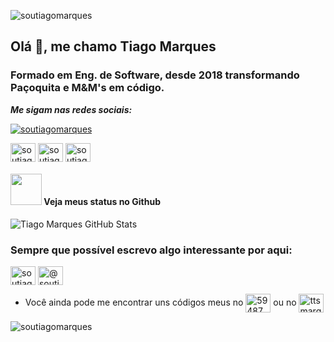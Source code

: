 <p> <img src="https://komarev.com/ghpvc/?username=soutiagomarques&label=Profile%20views&color=0e75b6&style=flat" alt="soutiagomarques" /> </p>

## Olá 👋, me chamo Tiago Marques
### Formado em Eng. de Software, desde 2018 transformando Paçoquita e M&M's em código.


***Me sigam nas redes sociais:***

<p align="left"> <a href="https://twitter.com/soutiagomarques" target="blank"><img src="https://img.shields.io/twitter/follow/soutiagomarques?logo=twitter&style=for-the-badge" alt="soutiagomarques" /></a> </p>

<p align="left">
<a href="https://linkedin.com/in/soutiagomarques" target="blank"><img align="center" src="https://cdn.jsdelivr.net/npm/simple-icons@3.0.1/icons/linkedin.svg" alt="soutiagomarques" height="30" width="40" /></a>
<a href="https://fb.com/soutiagomarques" target="blank"><img align="center" src="https://cdn.jsdelivr.net/npm/simple-icons@3.0.1/icons/facebook.svg" alt="soutiagomarques" height="30" width="40" /></a>
<a href="https://instagram.com/soutiagomarques" target="blank"><img align="center" src="https://cdn.jsdelivr.net/npm/simple-icons@3.0.1/icons/instagram.svg" alt="soutiagomarques" height="30" width="40" /></a>
</p>

#### <img src="https://media.giphy.com/media/VgCDAzcKvsR6OM0uWg/giphy.gif" width="50"> Veja meus status no Github 
   
![Tiago Marques GitHub Stats](https://github-readme-stats.vercel.app/api?username=soutiagomarques&show_icons=true)

### Sempre que possível escrevo algo interessante por aqui:
<p align="left">
<a href="https://dev.to/soutiagomarques" target="blank"><img align="center" src="https://cdn.jsdelivr.net/npm/simple-icons@3.0.1/icons/dev-dot-to.svg" alt="soutiagomarques" height="30" width="40" /></a>
<a href="https://medium.com/@soutiagomarques" target="blank"><img align="center" src="https://cdn.jsdelivr.net/npm/simple-icons@3.0.1/icons/medium.svg" alt="@soutiagomarques" height="30" width="40" /></a>
</p>

* Você ainda pode me encontrar uns códigos meus no 
<a href="https://stackoverflow.com/users/59487" target="blank"><img align="center" src="https://cdn.jsdelivr.net/npm/simple-icons@3.0.1/icons/stackoverflow.svg" alt="59487" height="30" width="40" /></a> ou no 
<a href="https://www.hackerrank.com/ttsmarques" target="blank"><img align="center" src="https://cdn.jsdelivr.net/npm/simple-icons@3.0.1/icons/hackerrank.svg" alt="ttsmarques" height="30" width="40" /></a>



<p align="left"><img align="left" src="https://github-readme-stats.vercel.app/api/top-langs/?username=soutiagomarques&layout=compact" alt="soutiagomarques" /></p>
